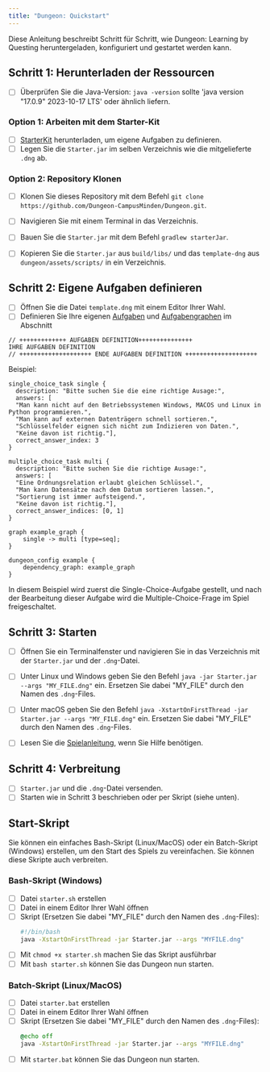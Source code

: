 ```yaml
---
title: "Dungeon: Quickstart"
---
```


Diese Anleitung beschreibt Schritt für Schritt, wie Dungeon: Learning by Questing heruntergeladen, konfiguriert und gestartet werden kann.

## Schritt 1: Herunterladen der Ressourcen

- [ ] Überprüfen Sie die Java-Version: `java -version` sollte 'java version "17.0.9" 2023-10-17 LTS' oder ähnlich liefern.

### Option 1: Arbeiten mit dem Starter-Kit

- [ ] [StarterKit](https://github.com/Dungeon-CampusMinden/Dungeon-StarterKit) herunterladen, um eigene Aufgaben zu definieren.
- [ ] Legen Sie die `Starter.jar` im selben Verzeichnis wie die mitgelieferte `.dng` ab.

### Option 2: Repository Klonen

- [ ] Klonen Sie dieses Repository mit dem Befehl `git clone https://github.com/Dungeon-CampusMinden/Dungeon.git`.
- [ ] Navigieren Sie mit einem Terminal in das Verzeichnis.
- [ ] Bauen Sie die `Starter.jar` mit dem Befehl `gradlew starterJar`.
- [ ] Kopieren Sie die `Starter.jar` aus `build/libs/` und das `template-dng` aus `dungeon/assets/scripts/` in ein Verzeichnis.


## Schritt 2: Eigene Aufgaben definieren

- [ ] Öffnen Sie die Datei `template.dng` mit einem Editor Ihrer Wahl.
- [ ] Definieren Sie Ihre eigenen [Aufgaben](https://github.com/Dungeon-CampusMinden/Dungeon/blob/Demo/dungeon/doc/readme.md#definition-einer-aufgabe) und [Aufgabengraphen](https://github.com/Dungeon-CampusMinden/Dungeon/blob/Demo/dungeon/doc/readme.md#definition-von-aufgabenabh%C3%A4ngigkeiten) im Abschnitt
```
// +++++++++++++ AUFGABEN DEFINITION+++++++++++++++
IHRE AUFGABEN DEFINITION
// ++++++++++++++++++++ ENDE AUFGABEN DEFINITION ++++++++++++++++++++
```

Beispiel:

```
single_choice_task single {
  description: "Bitte suchen Sie die eine richtige Ausage:",
  answers: [
  "Man kann nicht auf den Betriebssystemen Windows, MACOS und Linux in Python programmieren.",
  "Man kann auf externen Datenträgern schnell sortieren.",
  "Schlüsselfelder eignen sich nicht zum Indizieren von Daten.",
  "Keine davon ist richtig."],
  correct_answer_index: 3
}

multiple_choice_task multi {
  description: "Bitte suchen Sie die richtige Ausage:",
  answers: [
  "Eine Ordnungsrelation erlaubt gleichen Schlüssel.",
  "Man kann Datensätze nach dem Datum sortieren lassen.",
  "Sortierung ist immer aufsteigend.",
  "Keine davon ist richtig."],
  correct_answer_indices: [0, 1]
}

graph example_graph {
    single -> multi [type=seq];
}

dungeon_config example {
    dependency_graph: example_graph
}
```

In diesem Beispiel wird zuerst die Single-Choice-Aufgabe gestellt, und nach der Bearbeitung dieser Aufgabe wird die Multiple-Choice-Frage im Spiel freigeschaltet.

## Schritt 3: Starten

- [ ] Öffnen Sie ein Terminalfenster und navigieren Sie in das Verzeichnis mit der `Starter.jar` und der `.dng`-Datei.

- [ ] Unter Linux und Windows geben Sie den Befehl
  `java -jar Starter.jar --args "MY_FILE.dng"`
  ein. Ersetzen Sie dabei "MY_FILE" durch den Namen des `.dng`-Files.

- [ ] Unter macOS geben Sie den Befehl
  `java -XstartOnFirstThread -jar Starter.jar --args "MY_FILE.dng"`
  ein. Ersetzen Sie dabei "MY_FILE" durch den Namen des `.dng`-Files.

- [ ] Lesen Sie die [Spielanleitung](https://github.com/Dungeon-CampusMinden/Dungeon/blob/Demo/dungeon/doc/how_to_play.md), wenn Sie Hilfe benötigen.

## Schritt 4: Verbreitung

- [ ] `Starter.jar` und die `.dng`-Datei versenden.
- [ ] Starten wie in Schritt 3 beschrieben oder per Skript (siehe unten).

## Start-Skript

Sie können ein einfaches Bash-Skript (Linux/MacOS) oder ein Batch-Skript (Windows) erstellen, um den Start des Spiels zu vereinfachen. Sie können diese Skripte auch verbreiten.

### Bash-Skript (Windows)

- [ ] Datei `starter.sh` erstellen
- [ ] Datei in einem Editor Ihrer Wahl öffnen
- [ ] Skript (Ersetzen Sie dabei "MY_FILE" durch den Namen des `.dng`-Files):
  ```bash
  #!/bin/bash
  java -XstartOnFirstThread -jar Starter.jar --args "MYFILE.dng"
  ```
- [ ] Mit `chmod +x starter.sh` machen Sie das Skript ausführbar
- [ ] Mit `bash starter.sh` können Sie das Dungeon nun starten.

### Batch-Skript (Linux/MacOS)

- [ ] Datei `starter.bat` erstellen
- [ ] Datei in einem Editor Ihrer Wahl öffnen
- [ ] Skript (Ersetzen Sie dabei "MY_FILE" durch den Namen des `.dng`-Files):
  ```bat
  @echo off
  java -XstartOnFirstThread -jar Starter.jar --args "MYFILE.dng"
  ```
- [ ] Mit `starter.bat` können Sie das Dungeon nun starten.
